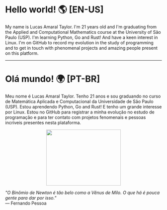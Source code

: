 # Hello world! 🌎 [EN-US]

My name is Lucas Amaral Taylor. I'm 21 years old and I'm graduating from the Applied and Computational Mathematics course at the University of São Paulo (USP). I'm learning Python, Go and Rust! And have a keen interest in Linux. I'm on GitHub to record my evolution in the study of programming and to get in touch with phenomenal projects and amazing people present on this platform.

---

# Olá mundo! 🌍 [PT-BR]

Meu nome é Lucas Amaral Taylor. Tenho 21 anos e sou graduando no curso de Matemática Aplicada e Computacional da Universidade de São Paulo (USP). Estou aprendendo Python, Go and Rust! E tenho um grande interesse por Linux. Estou no GitHub para registrar a minha evolução no estudo de programação e para ter contato com projetos fenomenais e pessoas incríveis presentes nesta plataforma.

<p align="center">
  <img src="https://media4.giphy.com/media/pO4UHglOY2vII/giphy.gif?cid=ecf05e479o0l8n09zeoqjx3zqloxh65hoo7yfozejgzqniyg&rid=giphy.gif&ct=g" width="240" height="180">
</p>

*"O Binômio de Newton é tão belo como a Vênus de Milo. O que há é pouca gente para dar por isso."*  
— Fernando Pessoa
